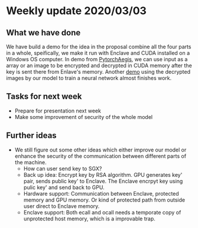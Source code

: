 # Weekly update 2020/03/03

## What we have done

We have build a demo for the idea in the proposal combine all the four parts in a whole, speifically, we make it run with Enclave and CUDA installed on a Windows OS computer. In demo from [PytorchAegis](./PytorchAegis/), we can use input as a array or an image to be encrypted and decrypted in CUDA memory after the key is sent there from Enlave's memory. Another [demo](./demo) using the decrypted images by our model to train a neural network almost finishes work.

## Tasks for next week

- Prepare for presentation next week
- Make some improvement of security of the whole model

## Further ideas

- We still figure out some other ideas which either improve our model or enhance the security of the communication between different parts of the machine.
  - How can user send key to SGX?
  - Back up idea: Encrypt key by RSA algorithm. GPU generates key' pair, sends public key' to Enclave. The Enclave encrpyt key using pulic key' and send back to GPU.
  - Hardware support: Communication between Enclave, protected memory and GPU memory. Or kind of protected path from outside user direct to Enclave memory.
  - Enclave support: Both ecall and ocall needs a temporate copy of unprotected host memory, which is a improvable trap.
